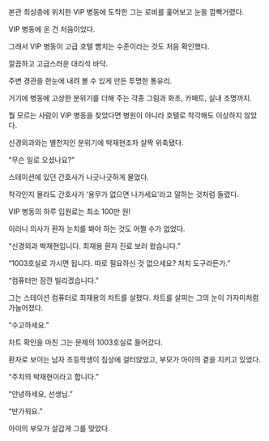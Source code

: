 본관 최상층에 위치한 VIP 병동에 도착한 그는 로비를 훑어보고 눈을 깜빡거렸다.

VIP 병동에 온 건 처음이었다.

그래서 VIP 병동이 고급 호텔 뺨치는 수준이라는 것도 처음 확인했다.

깔끔하고 고급스러운 대리석 바닥.

주변 경관을 한눈에 내려 볼 수 있게 만든 투명한 통유리.

거기에 병동에 고상한 분위기를 더해 주는 각종 그림과 화초, 카페트, 실내 조명까지.

뭘 모르는 사람이 VIP 병동을 찾았다면 병원이 아니라 호텔로 착각해도 이상하지 않았다.

신경외과와는 별천지인 분위기에 박재현조차 살짝 위축됐다.

“무슨 일로 오셨나요?”

스테이션에 있던 간호사가 나긋나긋하게 물었다.

착각인지 몰라도 간호사가 ‘용무가 없으면 나가세요’라고 말하는 것처럼 들렸다.

VIP 병동의 하루 입원료는 최소 100만 원!

이러니 의사가 환자 눈치를 봐야 하는 것도 어쩔 수가 없었다.

“신경외과 박재현입니다. 최재용 환자 진료 보러 왔습니다.”

“1003호실로 가시면 됩니다. 따로 필요하신 것 없으세요? 처치 도구라든가.”

“컴퓨터만 잠깐 빌리겠습니다.”

그는 스테이션 컴퓨터로 최재용의 차트를 살폈다. 차트를 살피는 그의 눈이 가자미처럼 가늘어졌다.

“수고하세요.”

차트 확인을 마친 그는 문제의 1003호실로 들어갔다.

환자로 보이는 남자 초등학생이 침상에 걸터앉았고, 부모가 아이의 곁을 지키고 있었다.

“주치의 박재현이라고 합니다.”

“안녕하세요, 선생님.”

“반가워요.”

아이의 부모가 살갑게 그를 맞았다.